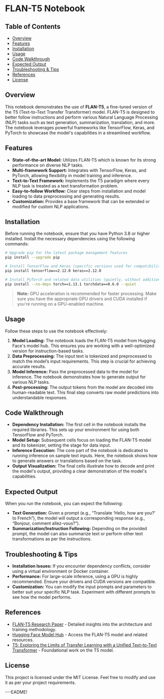 # FLAN-T5 Notebook

## Table of Contents
- [Overview](#overview)
- [Features](#features)
- [Installation](#installation)
- [Usage](#usage)
- [Code Walkthrough](#code-walkthrough)
- [Expected Output](#expected-output)
- [Troubleshooting & Tips](#troubleshooting--tips)
- [References](#references)
- [License](#license)

## Overview
This notebook demonstrates the use of **FLAN-T5**, a fine-tuned version of the T5 (Text-to-Text Transfer Transformer) model. FLAN-T5 is designed to better follow instructions and perform various Natural Language Processing (NLP) tasks such as text generation, summarization, translation, and more. The notebook leverages powerful frameworks like TensorFlow, Keras, and PyTorch to showcase the model's capabilities in a streamlined workflow.

## Features
- **State-of-the-art Model:** Utilizes FLAN-T5 which is known for its strong performance on diverse NLP tasks.
- **Multi-framework Support:** Integrates with TensorFlow, Keras, and PyTorch, allowing flexibility in model training and inference.
- **Text-to-Text Framework:** Implements the T5 paradigm where every NLP task is treated as a text transformation problem.
- **Easy-to-follow Workflow:** Clear steps from installation and model loading to data preprocessing and generating results.
- **Customization:** Provides a base framework that can be extended or modified for custom NLP applications.

## Installation
Before running the notebook, ensure that you have Python 3.8 or higher installed. Install the necessary dependencies using the following commands:

```bash
# Upgrade pip for the latest package management features
pip install --upgrade pip

# Install TensorFlow and Keras (specific versions used for compatibility)
pip install tensorflow==2.12.0 keras==2.12.0

# Install PyTorch and related data utilities (quietly, without additional dependencies)
pip install --no-deps torch==1.13.1 torchdata==0.6.0 --quiet
```

> **Note:** GPU acceleration is recommended for faster processing. Make sure you have the appropriate GPU drivers and CUDA installed if you're running on a GPU-enabled machine.

## Usage
Follow these steps to use the notebook effectively:

1. **Model Loading:** The notebook loads the FLAN-T5 model from Hugging Face's model hub. This ensures you are working with a well-optimized version for instruction-based tasks.
2. **Data Preprocessing:** The input text is tokenized and preprocessed to match the model’s input requirements. This step is crucial for achieving accurate results.
3. **Model Inference:** Pass the preprocessed data to the model for inference. The notebook demonstrates how to generate output for various NLP tasks.
4. **Post-processing:** The output tokens from the model are decoded into human-readable text. This final step converts raw model predictions into understandable responses.

## Code Walkthrough
- **Dependency Installation:** The first cell in the notebook installs the required libraries. This sets up your environment for using both TensorFlow and PyTorch.
- **Model Setup:** Subsequent cells focus on loading the FLAN-T5 model and its tokenizer, setting the stage for data input.
- **Inference Execution:** The core part of the notebook is dedicated to running inference on sample text inputs. Here, the notebook shows how to generate answers or translations based on the task.
- **Output Visualization:** The final cells illustrate how to decode and print the model's output, providing a clear demonstration of the model's capabilities.

## Expected Output
When you run the notebook, you can expect the following:
- **Text Generation:** Given a prompt (e.g., “Translate ‘Hello, how are you?’ to French”), the model will output a corresponding response (e.g., “Bonjour, comment allez-vous?”).
- **Summarization/Instruction Following:** Depending on the provided prompt, the model can also summarize text or perform other text transformations as per the instructions.

## Troubleshooting & Tips
- **Installation Issues:** If you encounter dependency conflicts, consider using a virtual environment or Docker container.
- **Performance:** For large-scale inference, using a GPU is highly recommended. Ensure your drivers and CUDA versions are compatible.
- **Customization:** You can modify the input prompts and parameters to better suit your specific NLP task. Experiment with different prompts to see how the model performs.

## References
- [FLAN-T5 Research Paper](https://arxiv.org/abs/2210.11416) - Detailed insights into the architecture and training methodology.
- [Hugging Face Model Hub](https://huggingface.co/google/flan-t5) - Access the FLAN-T5 model and related resources.
- [T5: Exploring the Limits of Transfer Learning with a Unified Text-to-Text Transformer](https://arxiv.org/abs/1910.10683) - Foundational work on the T5 model.

## License
This project is licensed under the MIT License. Feel free to modify and use it as per your project requirements.

---EADME!
